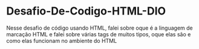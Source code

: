 # Desafio-De-Codigo-HTML-DIO

Nesse desafio de código usando HTML, falei sobre oque é a linguagem de marcação HTML
e falei sobre várias tags de muitos tipos, oque elas são e como elas funcionam no
ambiente do HTML

